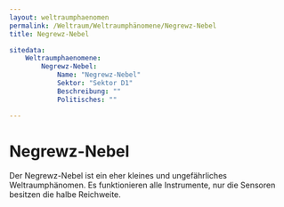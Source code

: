 ```yaml
---
layout: weltraumphaenomen
permalink: /Weltraum/Weltraumphänomene/Negrewz-Nebel
title: Negrewz-Nebel

sitedata:
    Weltraumphaenomene:
        Negrewz-Nebel:
            Name: "Negrewz-Nebel"
            Sektor: "Sektor D1"
            Beschreibung: ""
            Politisches: ""

---
```


# Negrewz-Nebel

Der Negrewz-Nebel ist ein eher kleines und ungefährliches Weltraumphänomen. Es funktionieren alle Instrumente, nur die Sensoren besitzen die halbe Reichweite.

